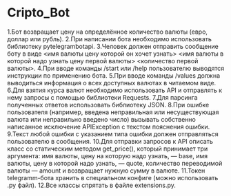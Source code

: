 # Cripto_Bot


1.Бот возвращает цену на определённое количество валюты (евро, доллар или рубль).
2.При написании бота необходимо использовать библиотеку pytelegrambotapi.
3.Человек должен отправить сообщение боту в виде <имя валюты цену которой он хочет узнать> <имя валюты в которой надо узнать цену первой валюты> <количество первой валюты>.
4.При вводе команды /start или /help пользователю выводятся инструкции по применению бота.
5.При вводе команды /values должна выводиться информация о всех доступных валютах в читаемом виде.
6.Для взятия курса валют необходимо использовать API и отправлять к нему запросы с помощью библиотеки Requests.
7.Для парсинга полученных ответов использовать библиотеку JSON.
8.При ошибке пользователя (например, введена неправильная или несуществующая валюта или неправильно введено число) вызывать собственно написанное исключение APIException с текстом пояснения ошибки.
9.Текст любой ошибки с указанием типа ошибки должен отправляться пользователю в сообщения.
10.Для отправки запросов к API описать класс со статическим методом get_price(), который принимает три аргумента: имя валюты, цену на которую надо узнать, — base, имя валюты, цену в которой надо узнать, — quote, количество переводимой валюты — amount и возвращает нужную сумму в валюте.
11.Токен telegramm-бота хранить в специальном конфиге (можно использовать .py файл).
12.Все классы спрятать в файле extensions.py.
